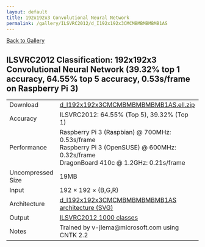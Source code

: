 ```yaml
---
layout: default
title: 192x192x3 Convolutional Neural Network
permalink: /gallery/ILSVRC2012/d_I192x192x3CMCMBMBMBMBMB1AS
---
```


[Back to Gallery](/ELL/gallery)

## ILSVRC2012 Classification: 192x192x3 Convolutional Neural Network (39.32% top 1 accuracy, 64.55% top 5 accuracy, 0.53s/frame on Raspberry Pi 3)

<table class="table table-striped table-bordered">
    <tr>
        <td> Download </td>
        <td colspan="3"> <a href="https://github.com/Microsoft/ELL-models/raw/master/models/ILSVRC2012/d_I192x192x3CMCMBMBMBMBMB1AS/d_I192x192x3CMCMBMBMBMBMB1AS.ell.zip">d_I192x192x3CMCMBMBMBMBMB1AS.ell.zip</a></td>
    </tr>
    <tr>
        <td> Accuracy </td>
        <td colspan="3"> ILSVRC2012: 64.55% (Top 5), 39.32% (Top 1) </td>
    </tr>
    <tr>
        <td> Performance </td>
        <td colspan="3"> Raspberry Pi 3 (Raspbian) @ 700MHz: 0.53s/frame<br>Raspberry Pi 3 (OpenSUSE) @ 600MHz: 0.32s/frame<br>DragonBoard 410c @ 1.2GHz: 0.21s/frame </td>
    </tr>
    <tr>
        <td> Uncompressed Size </td>
        <td colspan="3"> 19MB </td>
    </tr>
    <tr>
        <td> Input </td>
        <td colspan="3"> 192 &times; 192 &times; {B,G,R} </td>
    </tr>
    <tr>
        <td> Architecture </td>
        <td>
            <a href="https://github.com/Microsoft/ELL-models/raw/master/models/ILSVRC2012/d_I192x192x3CMCMBMBMBMBMB1AS/d_I192x192x3CMCMBMBMBMBMB1AS.cntk.svg?sanitize=true" target="_blank">d_I192x192x3CMCMBMBMBMBMB1AS architecture (SVG)</a>
        </td>
    </tr>
    <tr>
        <td> Output </td>
        <td colspan="3"> <a href="https://github.com/Microsoft/ELL-models/raw/master/models/ILSVRC2012/categories.txt">ILSVRC2012 1000 classes</a> </td>
    </tr>
    <tr>
        <td> Notes </td>
        <td colspan="3"> Trained by v-jlema@microsoft.com using CNTK 2.2 </td>
    </tr>
</table>

